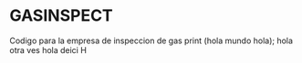 # GASINSPECT
Codigo para la empresa de inspeccion de gas
print (hola mundo hola);
hola otra ves
hola deici
H